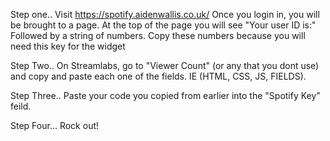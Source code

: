 Step one.. Visit https://spotify.aidenwallis.co.uk/ Once you login in, you will be brought to a page. At the top of the page you will see "Your user ID is:" Followed by a string of numbers. Copy these numbers because you will need this key for the widget

Step Two.. On Streamlabs, go to "Viewer Count" (or any that you dont use) and copy and paste each one of the fields. IE (HTML, CSS, JS, FIELDS).

Step Three.. Paste your code you copied from earlier into the "Spotify Key" feild.

Step Four... Rock out!
